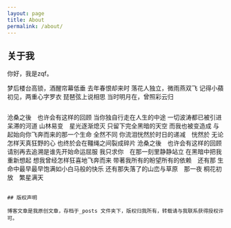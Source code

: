 ```yaml
---
layout: page
title: About
permalink: /about/
---
```


## 关于我
你好，我是zqf。

梦后楼台高锁，酒醒帘幕低垂
去年春恨却来时
落花人独立，微雨燕双飞
记得小蘋初见，两重心字罗衣
琵琶弦上说相思
当时明月在，曾照彩云归
```
```
沧桑之後　也许会有这样的回顾
当你独自行走在人生的中途
一切波涛都已被引进呆滞的河道
山林易变　星光逐渐熄灭
只留下完全黑暗的天空
而我也被变造成
与起始向你飞奔而来的那一个生命
全然不同
你流泪恍然於时日的递减　恍然於
无论怎样天真狂野的心
也终於会在韁绳之间裂成碎片
沧桑之後　也许会有这样的回顾
请别再去追溯是谁先开始命运屈服
我只求你　在那一刻里静静站立
在黑暗中把我重新想起
想我曾经怎样狂喜地飞奔而来
带著我所有的盼望所有的依赖　还有那
生命中最早最早饱满如小白马般的快乐
还有那失落了的山峦与草原　那一夜
桐花初放　繁星满天
```

## 版权声明

博客文章是我原创文章，存档于_posts 文件夹下，版权归我所有，转载请与我联系获得授权许可。
